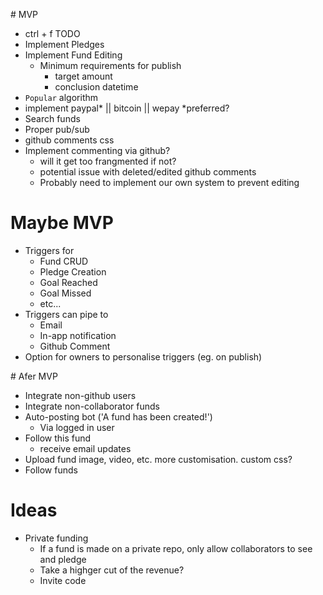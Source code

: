 # MVP

- ctrl + f TODO
- Implement Pledges
- Implement Fund Editing
	- Minimum requirements for publish
		- target amount
		- conclusion datetime
- `Popular` algorithm
- implement paypal* || bitcoin || wepay  *preferred?
- Search funds
- Proper pub/sub
- github comments css
- Implement commenting via github?
	- will it get too frangmented if not?
	- potential issue with deleted/edited github comments
	- Probably need to implement our own system to prevent editing

# Maybe MVP

- Triggers for
	- Fund CRUD
	- Pledge Creation
	- Goal Reached
	- Goal Missed
	- etc...
- Triggers can pipe to
	- Email
	- In-app notification
	- Github Comment
- Option for owners to personalise triggers (eg. on publish)

# Afer MVP

- Integrate non-github users
- Integrate non-collaborator funds
- Auto-posting bot ('A fund has been created!')
	- Via logged in user
- Follow this fund
	-  receive email updates
- Upload fund image, video, etc. more customisation. custom css?
- Follow funds

# Ideas

- Private funding
	- If a fund is made on a private repo, only allow collaborators to see and pledge
	- Take a highger cut of the revenue?
	- Invite code
